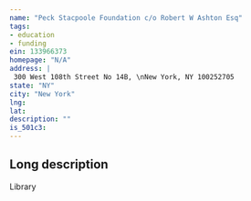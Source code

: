 ```yaml
---
name: "Peck Stacpoole Foundation c/o Robert W Ashton Esq"
tags:
- education
- funding
ein: 133966373
homepage: "N/A"
address: |
 300 West 108th Street No 14B, \nNew York, NY 100252705
state: "NY"
city: "New York"
lng: 
lat: 
description: ""
is_501c3: 
---
```


## Long description

Library
